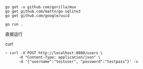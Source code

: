 
```shell
go get -u github.com/gorilla/mux
go get github.com/mattn/go-sqlite3
go get github.com/google/uuid
```

```shell
go run .
```
直接运行

curl
```shell
~ curl -X POST http://localhost:8080/users \
      -H "Content-Type: application/json" \
      -d '{"username":"testuser", "password":"testpass"}' -v
```